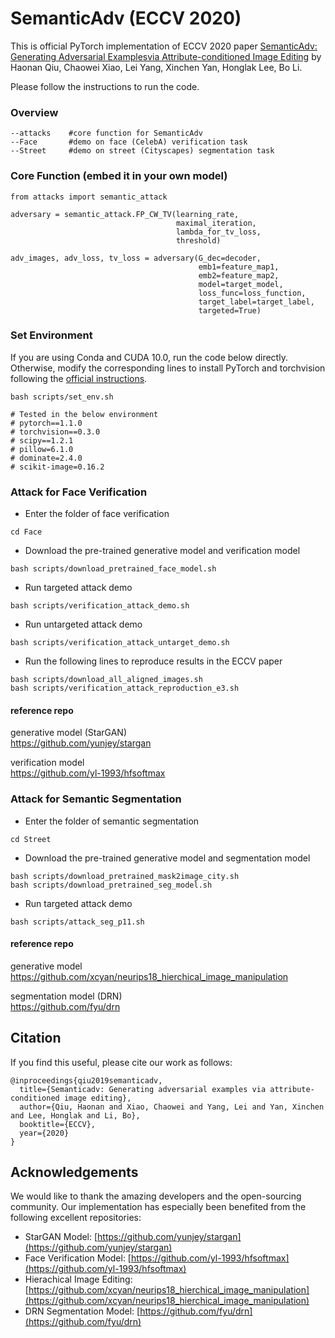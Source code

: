 # SemanticAdv (ECCV 2020)

This is official PyTorch implementation of ECCV 2020 paper [SemanticAdv: Generating Adversarial Examplesvia Attribute-conditioned Image Editing](https://arxiv.org/abs/1906.07927) by Haonan Qiu, Chaowei Xiao, Lei Yang, Xinchen Yan, Honglak Lee, Bo Li.

Please follow the instructions to run the code.

### Overview
 ```
 --attacks    #core function for SemanticAdv
 --Face       #demo on face (CelebA) verification task
 --Street     #demo on street (Cityscapes) segmentation task
 ```

### Core Function (embed it in your own model)
 ```
 from attacks import semantic_attack
 
 adversary = semantic_attack.FP_CW_TV(learning_rate, 
                                      maximal_iteration,
                                      lambda_for_tv_loss,
                                      threshold) 
 
 adv_images, adv_loss, tv_loss = adversary(G_dec=decoder,
                                           emb1=feature_map1,
                                           emb2=feature_map2,
                                           model=target_model,
                                           loss_func=loss_function,
                                           target_label=target_label,
                                           targeted=True)
 ```

### Set Environment

If you are using Conda and CUDA 10.0, run the code below directly. Otherwise, modify the corresponding lines to install PyTorch and torchvision following the [official instructions](https://pytorch.org/).
 ```
 bash scripts/set_env.sh
 
 # Tested in the below environment
 # pytorch==1.1.0
 # torchvision==0.3.0
 # scipy==1.2.1
 # pillow=6.1.0
 # dominate=2.4.0
 # scikit-image=0.16.2
 ```

### Attack for Face Verification

- Enter the folder of face verification
 ```
 cd Face
 ```
- Download the pre-trained generative model and verification model
 ```
 bash scripts/download_pretrained_face_model.sh
 ```
- Run targeted attack demo
 ```
 bash scripts/verification_attack_demo.sh
 ```
- Run untargeted attack demo
 ```
 bash scripts/verification_attack_untarget_demo.sh
 ```
 
- Run the following lines to reproduce results in the ECCV paper
 ```
 bash scripts/download_all_aligned_images.sh
 bash scripts/verification_attack_reproduction_e3.sh
 ```
 
#### reference repo

generative model (StarGAN)  
https://github.com/yunjey/stargan

verification model  
https://github.com/yl-1993/hfsoftmax 

### Attack for Semantic Segmentation

- Enter the folder of semantic segmentation
 ```
 cd Street
 ```
- Download the pre-trained generative model and segmentation model
 ```
 bash scripts/download_pretrained_mask2image_city.sh
 bash scripts/download_pretrained_seg_model.sh
 ```
- Run targeted attack demo
 ```
 bash scripts/attack_seg_p11.sh
 ```
 
#### reference repo

generative model  
https://github.com/xcyan/neurips18_hierchical_image_manipulation

segmentation model (DRN)  
https://github.com/fyu/drn

## Citation
If you find this useful, please cite our work as follows:
```
@inproceedings{qiu2019semanticadv,
  title={Semanticadv: Generating adversarial examples via attribute-conditioned image editing},
  author={Qiu, Haonan and Xiao, Chaowei and Yang, Lei and Yan, Xinchen and Lee, Honglak and Li, Bo},
  booktitle={ECCV},
  year={2020}
}
```
## Acknowledgements
We would like to thank the amazing developers and the open-sourcing community. Our implementation has especially been benefited from the following excellent repositories:
* StarGAN Model: [https://github.com/yunjey/stargan](https://github.com/yunjey/stargan)
* Face Verification Model: [https://github.com/yl-1993/hfsoftmax](https://github.com/yl-1993/hfsoftmax) 
* Hierachical Image Editing: [https://github.com/xcyan/neurips18_hierchical_image_manipulation](https://github.com/xcyan/neurips18_hierchical_image_manipulation)
* DRN Segmentation Model: [https://github.com/fyu/drn](https://github.com/fyu/drn)
